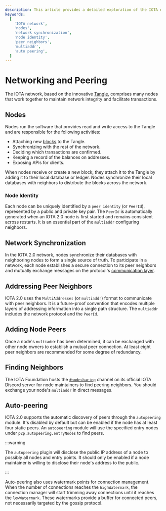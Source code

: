 ```yaml
---
description: This article provides a detailed exploration of the IOTA network, focusing on nodes, network synchronization, node identity, peer neighbors, finding neighbors, and auto peering.
keywords:
  [
    'IOTA network',
    'nodes',
    'network synchronization',
    'node identity',
    'peer neighbors',
    'multiaddr',
    'auto peering',
  ]
---
```


# Networking and Peering

The IOTA network, based on the innovative [Tangle](data-structures.md#the-tangle), comprises many nodes that work
together to maintain network integrity and facilitate transactions.

## Nodes

Nodes run the software that provides read and write access to the Tangle and are responsible for the following
activities:

- Attaching new [blocks](data-structures.md#blocks) to the Tangle.
- Synchronizing with the rest of the network.
- Deciding which transactions are confirmed.
- Keeping a record of the balances on addresses.
- Exposing APIs for clients.

When nodes receive or create a new block, they attach it to the Tangle by adding it to their local database or ledger.
Nodes synchronize their local databases with neighbors to distribute the blocks across the network.

### Node Identity

Each node can be uniquely identified by a `peer identity` (or `PeerId`), represented by a public and private key pair.
The `PeerId` is automatically generated when an IOTA 2.0 node is first started and remains consistent across restarts.
It is an essential part of the `multiaddr` configuring neighbors.

## Network Synchronization

In the IOTA 2.0 network, nodes synchronize their databases with neighboring nodes to form a single source of truth.
To participate in a network,
each node establishes a secure connection to its peer neighbors and mutually exchange messages on the
protocol's [communication layer](communication.md).

## Addressing Peer Neighbors

IOTA 2.0 uses the `MultiAddresses` (or `multiaddr`) format to communicate with peer neighbors.
It is a future-proof convention that encodes multiple layers of addressing information into a single path structure.
The `multiaddr` includes the network protocol and the `PeerId`.

## Adding Node Peers

Once a node's `multiaddr` has been determined, it can be exchanged with other node owners to establish a mutual peer
connection.
At least eight peer neighbors are recommended for some degree of redundancy.

## Finding Neighbors

The IOTA Foundation hosts the [`#nodesharing`](https://discord.com/channels/397872799483428865/398600007378272256)
channel on its official IOTA Discord server for node maintainers to find
peering neighbors.
You should exchange your node's `multiaddr` in direct messages.

## Auto-peering

IOTA 2.0 supports the automatic discovery of peers through the `autopeering` module. It's disabled by default but can be
enabled if the node has at least four static peers. An `autopeering` module will use the specified entry nodes
under `p2p.autopeering.entryNodes` to find peers.

:::warning

The `autopeering` plugin will disclose the public IP address of a node to possibly all nodes and entry points.
It should only be enabled if a node maintainer is willing to disclose their node's address to the public.

:::

Auto-peering also uses watermark points for connection management.
When the number of connections reaches the `highWatermark`,
the connection manager will start trimming away connections until it reaches the `lowWatermark`.
These watermarks provide a buffer for connected peers, not necessarily targeted by the gossip protocol.
